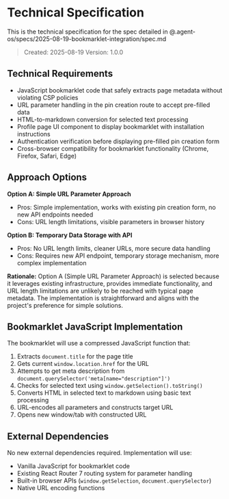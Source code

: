# Technical Specification

This is the technical specification for the spec detailed in @.agent-os/specs/2025-08-19-bookmarklet-integration/spec.md

> Created: 2025-08-19
> Version: 1.0.0

## Technical Requirements

- JavaScript bookmarklet code that safely extracts page metadata without violating CSP policies
- URL parameter handling in the pin creation route to accept pre-filled data
- HTML-to-markdown conversion for selected text processing
- Profile page UI component to display bookmarklet with installation instructions
- Authentication verification before displaying pre-filled pin creation form
- Cross-browser compatibility for bookmarklet functionality (Chrome, Firefox, Safari, Edge)

## Approach Options

**Option A: Simple URL Parameter Approach**
- Pros: Simple implementation, works with existing pin creation form, no new API endpoints needed
- Cons: URL length limitations, visible parameters in browser history

**Option B: Temporary Data Storage with API** 
- Pros: No URL length limits, cleaner URLs, more secure data handling
- Cons: Requires new API endpoint, temporary storage mechanism, more complex implementation

**Rationale:** Option A (Simple URL Parameter Approach) is selected because it leverages existing infrastructure, provides immediate functionality, and URL length limitations are unlikely to be reached with typical page metadata. The implementation is straightforward and aligns with the project's preference for simple solutions.

## Bookmarklet JavaScript Implementation

The bookmarklet will use a compressed JavaScript function that:
1. Extracts `document.title` for the page title
2. Gets current `window.location.href` for the URL
3. Attempts to get meta description from `document.querySelector('meta[name="description"]')`
4. Checks for selected text using `window.getSelection().toString()`
5. Converts HTML in selected text to markdown using basic text processing
6. URL-encodes all parameters and constructs target URL
7. Opens new window/tab with constructed URL

## External Dependencies

No new external dependencies required. Implementation will use:
- Vanilla JavaScript for bookmarklet code
- Existing React Router 7 routing system for parameter handling
- Built-in browser APIs (`window.getSelection`, `document.querySelector`)
- Native URL encoding functions